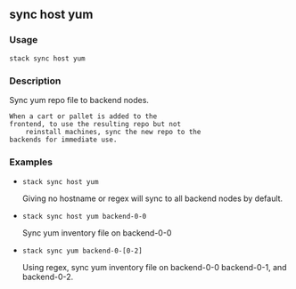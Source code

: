 ## sync host yum

### Usage

`stack sync host yum`

### Description

Sync yum repo file to backend nodes.
	
	When a cart or pallet is added to the 
	frontend, to use the resulting repo but not
        reinstall machines, sync the new repo to the 
	backends for immediate use.

### Examples

* `stack sync host yum`

   Giving no hostname or regex will sync
        to all backend nodes by default.

* `stack sync host yum backend-0-0`

   Sync yum inventory file on backend-0-0

* `stack sync yum backend-0-[0-2]`

   Using regex, sync yum inventory file on backend-0-0
	backend-0-1, and backend-0-2.



